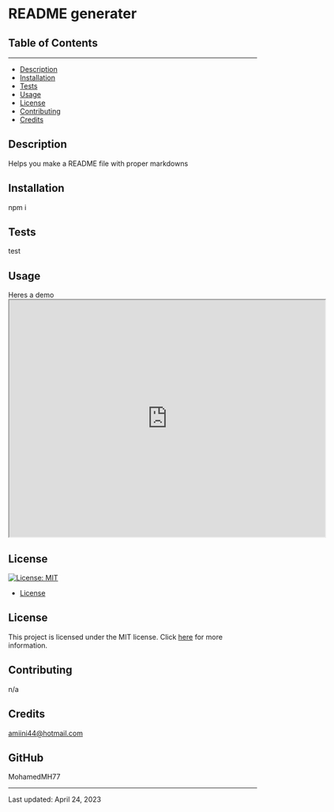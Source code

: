 # README generater
## Table of Contents
  -----------------
  - [Description](#description)
  - [Installation](#installation)
  - [Tests](#tests)
  - [Usage](#usage)
  - [License](#license)
  - [Contributing](#contributing)
  - [Credits](#credits)

## Description  
  Helps you make a README file with proper markdowns

## Installation
  npm i

## Tests 
  test

## Usage 
  Heres a demo <iframe src="https://drive.google.com/file/d/1OE6awzyiq33TuokF5zfZfb1Z4f9B83RG/preview" width="640" height="480"></iframe>

## License 
  [![License: MIT](https://img.shields.io/badge/License-MIT-yellow.svg)](https://opensource.org/licenses/MIT)
  * [License](#license)

  ## License

This project is licensed under the MIT license. Click [here](https://choosealicense.com/licenses/mit/) for more information.

## Contributing  
  n/a

  ## Credits  
  amiini44@hotmail.com

  ## GitHub  
  MohamedMH77

  ---
  Last updated: April 24, 2023
  